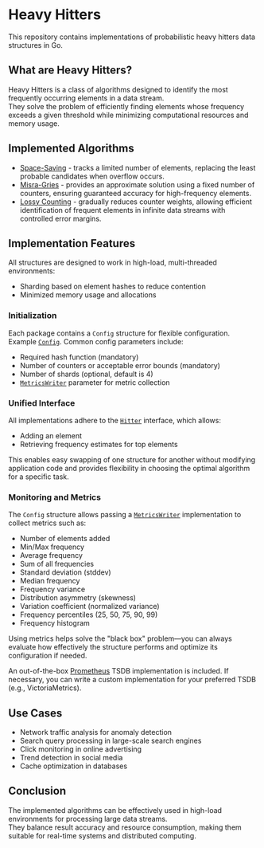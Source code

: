 # Heavy Hitters

This repository contains implementations of probabilistic heavy hitters data structures in Go.

## What are Heavy Hitters?

Heavy Hitters is a class of algorithms designed to identify the most frequently occurring elements in a data stream.  
They solve the problem of efficiently finding elements whose frequency exceeds a given threshold while minimizing computational resources and memory usage.

## Implemented Algorithms

* [Space-Saving](spacesaving) - tracks a limited number of elements, replacing the least probable candidates when overflow occurs.
* [Misra-Gries](misragries) - provides an approximate solution using a fixed number of counters, ensuring guaranteed accuracy for high-frequency elements.
* [Lossy Counting](lossy) - gradually reduces counter weights, allowing efficient identification of frequent elements in infinite data streams with controlled error margins.

## Implementation Features

All structures are designed to work in high-load, multi-threaded environments:

* Sharding based on element hashes to reduce contention
* Minimized memory usage and allocations

### Initialization

Each package contains a `Config` structure for flexible configuration.  
Example [`Config`](spacesaving/config.go). Common config parameters include:

* Required hash function (mandatory)
* Number of counters or acceptable error bounds (mandatory)
* Number of shards (optional, default is 4)
* [`MetricsWriter`](metrics.go) parameter for metric collection

### Unified Interface

All implementations adhere to the [`Hitter`](interface.go) interface, which allows:

* Adding an element
* Retrieving frequency estimates for top elements

This enables easy swapping of one structure for another without modifying application code and provides flexibility in choosing the optimal algorithm for a specific task.

### Monitoring and Metrics

The `Config` structure allows passing a [`MetricsWriter`](metrics.go) implementation to collect metrics such as:

* Number of elements added
* Min/Max frequency
* Average frequency
* Sum of all frequencies
* Standard deviation (stddev)
* Median frequency
* Frequency variance
* Distribution asymmetry (skewness)
* Variation coefficient (normalized variance)
* Frequency percentiles (25, 50, 75, 90, 99)
* Frequency histogram

Using metrics helps solve the "black box" problem—you can always evaluate how effectively the structure performs and optimize its configuration if needed.

An out-of-the-box [Prometheus](../metrics/prometheus/heavy.go) TSDB implementation is included. If necessary, you can write a custom implementation for your preferred TSDB (e.g., VictoriaMetrics).

## Use Cases

* Network traffic analysis for anomaly detection
* Search query processing in large-scale search engines
* Click monitoring in online advertising
* Trend detection in social media
* Cache optimization in databases

## Conclusion

The implemented algorithms can be effectively used in high-load environments for processing large data streams.  
They balance result accuracy and resource consumption, making them suitable for real-time systems and distributed computing.

